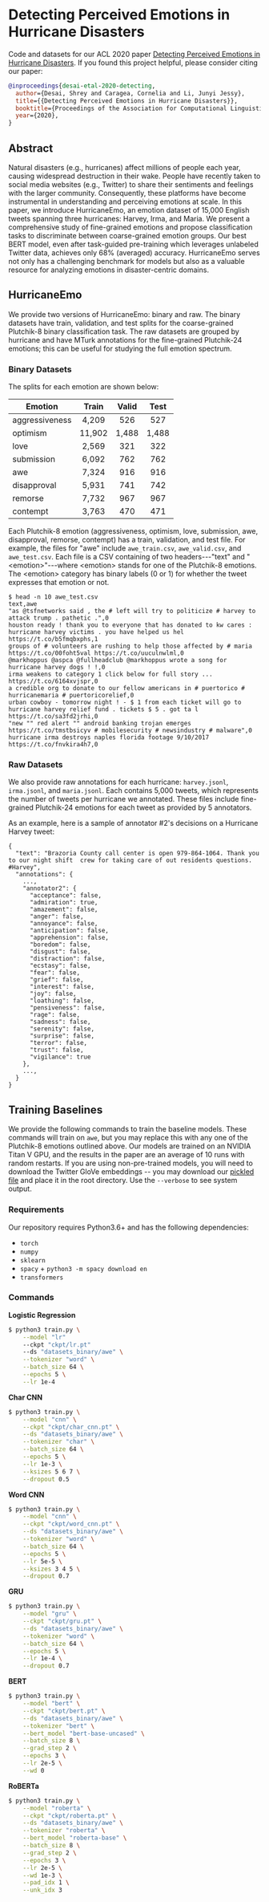 # Detecting Perceived Emotions in Hurricane Disasters

Code and datasets for our ACL 2020 paper [Detecting Perceived Emotions in Hurricane Disasters](https://arxiv.org/abs/2004.14299). If you found this project helpful, please consider citing our paper:

```bibtex
@inproceedings{desai-etal-2020-detecting,
  author={Desai, Shrey and Caragea, Cornelia and Li, Junyi Jessy},
  title={{Detecting Perceived Emotions in Hurricane Disasters}},
  booktitle={Proceedings of the Association for Computational Linguistics (ACL)},
  year={2020},
}
```

## Abstract

Natural disasters (e.g., hurricanes) affect millions of people each year, causing widespread destruction in their wake. People have recently taken to social media websites (e.g., Twitter) to share their sentiments and feelings with the larger community. Consequently, these platforms have become instrumental in understanding and perceiving emotions at scale. In this paper, we introduce HurricaneEmo, an emotion dataset of 15,000 English tweets spanning three hurricanes: Harvey, Irma, and Maria. We present a comprehensive study of fine-grained emotions and propose classification tasks to discriminate between coarse-grained emotion groups. Our best BERT model, even after task-guided pre-training which leverages unlabeled Twitter data, achieves only 68% (averaged) accuracy. HurricaneEmo serves not only has a challenging benchmark for models but also as a valuable resource for analyzing emotions in disaster-centric domains.

## HurricaneEmo

We provide two versions of HurricaneEmo: binary and raw. The binary datasets have train, validation, and test splits for the coarse-grained Plutchik-8 binary classification task. The raw datasets are grouped by hurricane and have MTurk annotations for the fine-grained Plutchik-24 emotions; this can be useful for studying the full emotion spectrum.

### Binary Datasets

The splits for each emotion are shown below:

| Emotion        |  Train | Valid |  Test |
|----------------|:------:|:-----:|:-----:|
| aggressiveness |  4,209 |  526  |  527  |
| optimism       | 11,902 | 1,488 | 1,488 |
| love           |  2,569 |  321  |  322  |
| submission     |  6,092 |  762  |  762  |
| awe            |  7,324 |  916  |  916  |
| disapproval    |  5,931 |  741  |  742  |
| remorse        |  7,732 |  967  |  967  |
| contempt       |  3,763 |  470  |  471  |

Each Plutchik-8 emotion (aggressiveness, optimism, love, submission, awe, disapproval, remorse, contempt) has a train, validation, and test file. For example, the files for "awe" include `awe_train.csv`, `awe_valid.csv`, and `awe_test.csv`. Each file is a CSV containing of two headers---"text" and "\<emotion\>"---where \<emotion\> stands for one of the Plutchik-8 emotions. The \<emotion\> category has binary labels (0 or 1) for whether the tweet expresses that emotion or not.

```
$ head -n 10 awe_test.csv
text,awe
"as @tsfnetworks said , the # left will try to politicize # harvey to attack trump . pathetic .",0
houston ready ! thank you to everyone that has donated to kw cares : hurricane harvey victims . you have helped us hel https://t.co/b5fmqbxphs,1
groups of # volunteers are rushing to help those affected by # maria https://t.co/00foht5val https://t.co/uuculnwlml,0
@markhoppus @aspca @fullheadclub @markhoppus wrote a song for hurricane harvey dogs ! !,0
irma weakens to category 1 click below for full story ... https://t.co/6164xvjspr,0
a credible org to donate to our fellow americans in # puertorico # hurricanemaria # puertoricorelief,0
urban cowboy - tomorrow night ! - $ 1 from each ticket will go to hurricane harvey relief fund . tickets $ 5 . got ta l https://t.co/sa3fd2jrhi,0
"new "" red alert "" android banking trojan emerges https://t.co/tmstbsicyv # mobilesecurity # newsindustry # malware",0
hurricane irma destroys naples florida footage 9/10/2017 https://t.co/fnvkira4h7,0
```

### Raw Datasets

We also provide raw annotations for each hurricane: `harvey.jsonl`, `irma.jsonl`, and `maria.jsonl`. Each contains 5,000 tweets, which represents the number of tweets per hurricane we annotated. These files include fine-grained Plutchik-24 emotions for each tweet as provided by 5 annotators.

As an example, here is a sample of annotator #2's decisions on a Hurricane Harvey tweet:

```
{
  "text": "Brazoria County call center is open 979-864-1064. Thank you to our night shift  crew for taking care of out residents questions. #Harvey",
  "annotations": {
	...,
    "annotator2": {
      "acceptance": false,
      "admiration": true,
      "amazement": false,
      "anger": false,
      "annoyance": false,
      "anticipation": false,
      "apprehension": false,
      "boredom": false,
      "disgust": false,
      "distraction": false,
      "ecstasy": false,
      "fear": false,
      "grief": false,
      "interest": false,
      "joy": false,
      "loathing": false,
      "pensiveness": false,
      "rage": false,
      "sadness": false,
      "serenity": false,
      "surprise": false,
      "terror": false,
      "trust": false,
      "vigilance": true
    },
    ...,
  }
}
```

## Training Baselines

We provide the following commands to train the baseline models. These commands will train on `awe`, but you may replace this with any one of the Plutchik-8 emotions outlined above. Our models are trained on an NVIDIA Titan V GPU, and the results in the paper are an average of 10 runs with random restarts. If you are using non-pre-trained models, you will need to download the Twitter GloVe embeddings -- you may download our [pickled file](https://drive.google.com/file/d/1Wuu-F-mFd-Qjct1iUoxHh1wihXHRzYxd/view?usp=sharing) and place it in the root directory. Use the `--verbose` to see system output.

### Requirements

Our repository requires Python3.6+ and has the following dependencies:

 - `torch`
 - `numpy`
 - `sklearn`
 - `spacy` + `python3 -m spacy download en`
 - `transformers`

### Commands

**Logistic Regression**

```bash
$ python3 train.py \
	--model "lr"
	--ckpt "ckpt/lr.pt"
	--ds "datasets_binary/awe" \
	--tokenizer "word" \
	--batch_size 64 \
	--epochs 5 \
	--lr 1e-4
```

**Char CNN**

```bash
$ python3 train.py \
	--model "cnn" \
	--ckpt "ckpt/char_cnn.pt" \
	--ds "datasets_binary/awe" \
	--tokenizer "char" \
	--batch_size 64 \
	--epochs 5 \
	--lr 1e-3 \
	--ksizes 5 6 7 \
	--dropout 0.5
```

**Word CNN**

```bash
$ python3 train.py \
	--model "cnn" \
	--ckpt "ckpt/word_cnn.pt" \
	--ds "datasets_binary/awe" \
	--tokenizer "word" \
	--batch_size 64 \
	--epochs 5 \
	--lr 5e-5 \
	--ksizes 3 4 5 \
	--dropout 0.7
```

**GRU**

```bash
$ python3 train.py \
	--model "gru" \
	--ckpt "ckpt/gru.pt" \
	--ds "datasets_binary/awe" \
	--tokenizer "word" \
	--batch_size 64 \
	--epochs 5 \
	--lr 1e-4 \
	--dropout 0.7
```

**BERT**

```bash
$ python3 train.py \
	--model "bert" \
	--ckpt "ckpt/bert.pt" \
	--ds "datasets_binary/awe" \
	--tokenizer "bert" \
	--bert_model "bert-base-uncased" \
	--batch_size 8 \
	--grad_step 2 \
	--epochs 3 \
	--lr 2e-5 \
	--wd 0
```

**RoBERTa**

```bash
$ python3 train.py \
	--model "roberta" \
	--ckpt "ckpt/roberta.pt" \
	--ds "datasets_binary/awe" \
	--tokenizer "roberta" \
	--bert_model "roberta-base" \
	--batch_size 8 \
	--grad_step 2 \
	--epochs 3 \
	--lr 2e-5 \
	--wd 1e-3 \
	--pad_idx 1 \
	--unk_idx 3
```
